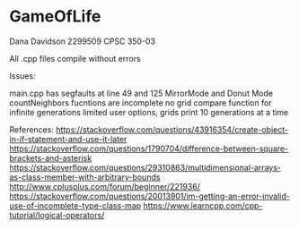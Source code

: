 # GameOfLife
Dana Davidson
2299509
CPSC 350-03

All .cpp files compile without errors

Issues:

main.cpp has segfaults at line 49 and 125
MirrorMode and Donut Mode countNeighbors fucntions are incomplete
no grid compare function for infinite generations
limited user options, grids print 10 generations at a time

References:
https://stackoverflow.com/questions/43916354/create-object-in-if-statement-and-use-it-later
https://stackoverflow.com/questions/1790704/difference-between-square-brackets-and-asterisk
https://stackoverflow.com/questions/29310863/multidimensional-arrays-as-class-member-with-arbitrary-bounds
http://www.cplusplus.com/forum/beginner/221936/
https://stackoverflow.com/questions/20013901/im-getting-an-error-invalid-use-of-incomplete-type-class-map
https://www.learncpp.com/cpp-tutorial/logical-operators/

